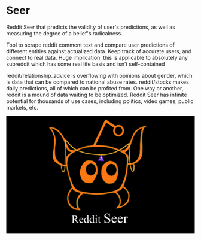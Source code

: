 # Seer
Reddit Seer that predicts the validity of user's predictions, as well as measuring the degree of a belief's radicalness.

Tool to scrape reddit comment text and compare user predictions of different entities against actualized data. 
Keep track of accurate users, and connect to real data.
Huge implication: this is applicable to absolutely any subreddit which has some real life basis and isn’t self-contained

reddit/relationship_advice is overflowing with opinions about gender, which is data that can be compared to national abuse rates. 
reddit/stocks makes daily predictions, all of which can be profited from. 
One way or another, reddit is a mound of data waiting to be optimized. 
Reddit Seer has infinite potential for thousands of use cases, including politics, video games, public markets, etc.

![Happy Christmas](Screen_Shot_2020-07-26_at_2.03.06_AM.png)
